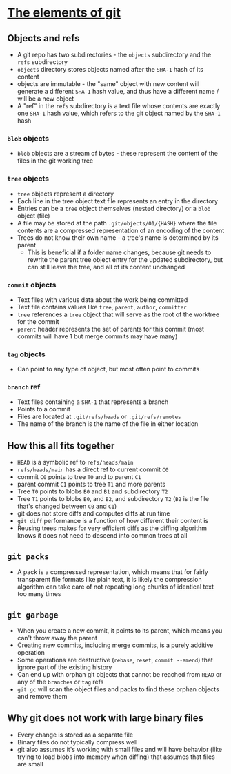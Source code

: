 # [The elements of git](https://cuddly-octo-palm-tree.com/posts/2021-09-19-git-elements/)

## Objects and refs

* A git repo has two subdirectories - the `objects` subdirectory and the `refs` subdirectory
* `objects` directory stores objects named after the `SHA-1` hash of its content
* objects are immutable - the "same" object with new content will generate a different `SHA-1` hash value, and thus have a different name / will be a new object
* A "ref" in the `refs` subdirectory is a text file whose contents are exactly one `SHA-1` hash value, which refers to the git object named by the `SHA-1` hash

### `blob` objects

* `blob` objects are a stream of bytes - these represent the content of the files in the git working tree

### `tree` objects

* `tree` objects represent a directory
* Each line in the tree object text file represents an entry in the directory
* Entries can be a `tree` object themselves (nested directory) or a `blob` object (file)
* A file may be stored at the path `.git/objects/01/{HASH}` where the file contents are a compressed representation of an encoding of the content
* Trees do not know their own name - a tree's name is determined by its parent
  * This is beneficial if a folder name changes, because git needs to rewrite the parent tree object entry for the updated subdirectory, but can still leave the tree, and all of its content unchanged

### `commit` objects

* Text files with various data about the work being committed
* Text file contains values like `tree`, `parent`, `author`, `committer`
 * `tree` references a `tree` object that will serve as the root of the worktree for the commit
 * `parent` header represents the set of parents for this commit (most commits will have 1 but merge commits may have many)

### `tag` objects

* Can point to any type of object, but most often point to commits

### `branch` ref

* Text files containing a `SHA-1` that represents a branch
* Points to a commit
* Files are located at `.git/refs/heads` or `.git/refs/remotes`
* The name of the branch is the name of the file in either location

## How this all fits together

* `HEAD` is a symbolic ref to `refs/heads/main`
* `refs/heads/main` has a direct ref to current commit `C0`
* commit `C0` points to tree `T0` and to parent `C1`
* parent commit `C1` points to tree `T1` and more parents
* Tree `T0` points to blobs `B0` and `B1` and subdirectory `T2`
* Tree `T1` points to blobs `B0`, and `B2`, and subdirectory `T2` (`B2` is the file that's changed between `C0` and `C1`)
* git does not store diffs and computes diffs at run time
* `git diff` performance is a function of how different their content is
* Reusing trees makes for very efficient diffs as the diffing algorithm knows it does not need to descend into common trees at all

## `git packs`

* A pack is a compressed representation, which means that for fairly transparent file formats like plain text, it is likely the compression algorithm can take care of not repeating long chunks of identical text too many times

## `git garbage`

* When you create a new commit, it points to its parent, which means you can't throw away the parent
 * Creating new commits, including merge commits, is a purely additive operation
* Some operations are destructive (`rebase`, `reset`, `commit --amend`) that ignore part of the existing history
 * Can end up with orphan git objects that cannot be reached from `HEAD` or any of the `branches` or `tag` refs
 * `git gc` will scan the object files and packs to find these orphan objects and remove them

## Why git does not work with large binary files

* Every change is stored as a separate file
* Binary files do not typically compress well
* git also assumes it's working with small files and will have behavior (like trying to load blobs into memory when diffing) that assumes that files are small
